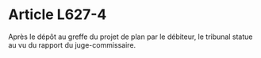 # Article L627-4

Après le dépôt au greffe du projet de plan par le débiteur, le tribunal statue au vu du rapport du juge-commissaire.